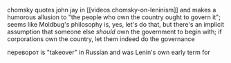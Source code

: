 
chomsky quotes john jay in [[videos.chomsky-on-leninism]] and makes a humorous allusion to "the people who own the country ought to govern it"; seems like Moldbug's philosophy is, yes, let's do that, but there's an implicit assumption that someone else *should* own the government to begin with; if corporations own the country, let them indeed do the governance

переворот is "takeover" in Russian and was Lenin's own early term for 
